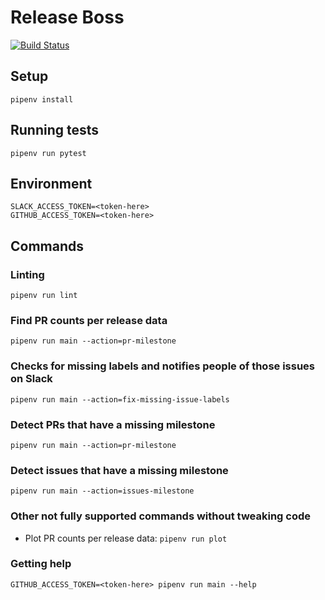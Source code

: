 # Release Boss

[![Build Status](https://travis-ci.org/brave-experiments/release-boss.svg?branch=master)](https://travis-ci.org/brave-experiments/release-boss)

## Setup

`pipenv install`

## Running tests

`pipenv run pytest`

## Environment

```
SLACK_ACCESS_TOKEN=<token-here>
GITHUB_ACCESS_TOKEN=<token-here>
```

## Commands

### Linting

`pipenv run lint`

### Find PR counts per release data

`pipenv run main --action=pr-milestone`

### Checks for missing labels and notifies people of those issues on Slack

`pipenv run main --action=fix-missing-issue-labels`

### Detect PRs that have a missing milestone

`pipenv run main --action=pr-milestone`

### Detect issues that have a missing milestone

`pipenv run main --action=issues-milestone`

### Other not fully supported commands without tweaking code

- Plot PR counts per release data: `pipenv run plot`


### Getting help

`GITHUB_ACCESS_TOKEN=<token-here> pipenv run main --help`
